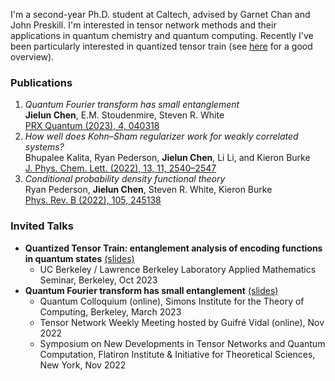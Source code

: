 I'm a second-year Ph.D. student at Caltech, advised by Garnet Chan and John Preskill. I'm interested in tensor network methods and their applications in quantum chemistry and quantum computing. Recently I've been particularly interested in quantized tensor train (see [here](https://tensornetwork.org/functions/) for a good overview).

### Publications
1. *Quantum Fourier transform has small entanglement*\
   **Jielun Chen**, E.M. Stoudenmire, Steven R. White\
   [PRX Quantum (2023), 4, 040318](https://journals.aps.org/prxquantum/abstract/10.1103/PRXQuantum.4.040318)
2. *How well does Kohn–Sham regularizer work for weakly correlated systems?*\
   Bhupalee Kalita, Ryan Pederson, **Jielun Chen**, Li Li, and Kieron Burke\
   [J. Phys. Chem. Lett. (2022), 13, 11, 2540–2547](https://pubs.acs.org/doi/full/10.1021/acs.jpclett.2c00371)
3. *Conditional probability density functional theory*\
   Ryan Pederson, **Jielun Chen**, Steven R. White, Kieron Burke\
   [Phys. Rev. B (2022), 105, 245138](https://journals.aps.org/prb/abstract/10.1103/PhysRevB.105.245138)

### Invited Talks
- **Quantized Tensor Train: entanglement analysis of encoding functions in quantum states** [(slides)](/assets/slides/QTT_UCB.pdf)
  - UC Berkeley / Lawrence Berkeley Laboratory Applied Mathematics Seminar, Berkeley, Oct 2023
- **Quantum Fourier transform has small entanglement** [(slides)](/assets/slides/QFT_Simons_Colloquium.pdf)
  - Quantum Colloquium (online), Simons Institute for the Theory of Computing, Berkeley, March 2023
  - Tensor Network Weekly Meeting hosted by Guifré Vidal (online), Nov 2022
  - Symposium on New Developments in Tensor Networks and Quantum Computation, Flatiron Institute & Initiative for Theoretical Sciences, New York, Nov 2022

